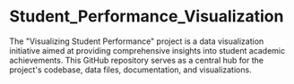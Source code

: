 # Student_Performance_Visualization
The "Visualizing Student Performance" project is a data visualization initiative aimed at providing comprehensive insights into student academic achievements. This GitHub repository serves as a central hub for the project's codebase, data files, documentation, and visualizations.
